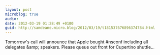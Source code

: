 ```yaml
---
layout: post
microblog: true
audio: 
date: 2012-03-19 01:28:49 +0100
guid: http://samdeane.micro.blog/2012/03/19/t181537676896374784.html
---
```

Tomorrow's call will announce that Apple bought #nsconf including all delegates &amp;amp; speakers. Please queue out front for Cupertino shuttle...
